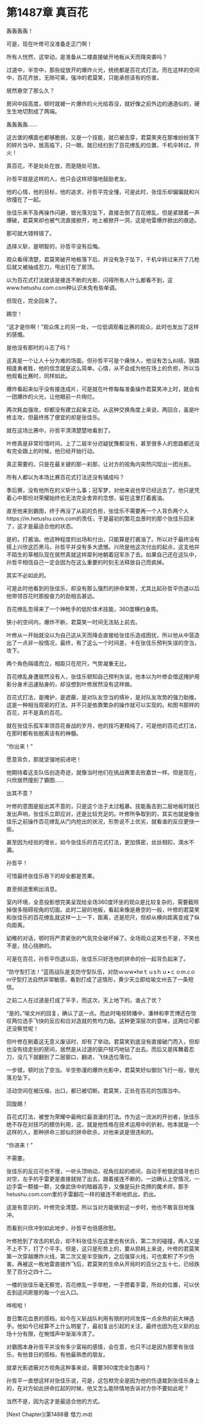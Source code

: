 # 第1487章 真百花

轰轰轰轰！

可是，现在叶修可没准备走正门啊！

所有人恍然，这举动，是准备从二楼直接破开地板从天而降突袭吗？

过道中，半空中，那些绽放开的爆炸火光，统统都是百花式打法。而在这样的空间中，百花齐放，无隙可乘，强冲的君莫笑，只能承担该有的伤害。

居然悬空了那么久？

房间中段高度，顿时就被一片爆炸的火光给吞没，就好像之前外边的通道似的，硬生生地切割成了两端。

轰轰轰轰……

这古堡的横面也都够脆弱，又是一个技能，就已被击穿，君莫笑夹在那堆纷纷落下的碎片当中，居高临下，只一眼，就已经扫到了百花缭乱的位置，千机伞转过，开火！

真百花，不是处处在放，而是随处可放。

孙哲平就是这样的人，他只会这样顽强地鼓励老友。

他的心情，他的目标，他的追求，孙哲平完全懂，可是此时，张佳乐却偏偏就和兴欣撞在了一起。

张佳乐来不及再操作闪避，银光落刃坠下，直接击倒了百花缭乱，但是紧跟着一声爆破，君莫笑却也被气流直接掀开，地上被掀开一洞，这是地雷爆炸掀出的痕迹。

那可就大错特错了。

选择义斩，是明智的，孙哲平没有后悔。

观众看得清楚，君莫笑破开地板落下后，并没有急于坠下，千机伞转过来开了几枪后就又被抽成忍刀，甩出钉在了房顶。

以为百花式打法就该是接连不断的光影，闪得所有人什么都看不到，这www.hetushu.com.com种认识未免有些单调。

但现在，完全回来了。

踢空！

“这才是你啊！”观众席上的另一处，一位低调观看比赛的观众，此时也发出了这样的感慨。

是他没有那时的斗志了吗？

这真是一个让人十分为难的场面。但孙哲平可是个痛快人，他没有怎么纠结，狭路相逢勇者胜，他的信念就是这么简单。心情，从不会成为他在场上的负担，所以当他观看比赛时，同样如此。

爆炸看起来似乎没有接连成片，可是就在叶修每每准备操作君莫笑冲上时，就会有一团爆炸的火光，让他眼前一片绚烂。

两次耗血强攻，却都没有建立起来主动，从这种交换角度上来说，两回合，虽是叶修主攻，但最终拣了便宜的却是张佳乐。

就在这场比赛中，孙哲平清清楚楚地看到了。

叶修真是非常珍惜时间，上了二层半分迟疑犹豫都没有，甚至很多人的思路都还没有完全跟上的时候，他已经开始行动。

真正需要的，只是在最关键的那一刹那，让对方的视角内突然闪现出一团光影。

所有人都以为本场比赛百花式打法还没有铺成吗？

季后赛，没有他所在的义斩什么事；冠军梦，对他来说也早已经远去了。他只是凭着心中那份对荣耀始终也无法完全舍弃的念想，留在这里打着酱油。

直至他来到霸图，终于再没了从前的负担，张佳乐不需要再一个人背负两个人https://m.hetushu.com.com的责任，于是最初的繁花血景时的那个张佳乐回来了，这才是最适合他的状态。

是的，打酱油。他这种程度的出场和付出，只能算是打酱油了。所以对于最终没有搭上兴欣这匹黑马，孙哲平并没有多大遗憾。兴欣是他这次付出的起点，这支他并不陌生的草根队现在居然真就这样犀利地朝着冠军杀了去。如果自己还在这队中，孙哲平相信自己一定会因为在这么重要的时刻无法释放自己而疯掉。

其实不必如此的。

可是此时他看到的张佳乐，却没有那么强烈的拼命架势，尤其比起孙哲平伤退以后他带领百花时那股奋力的劲相去甚远。

百花缭乱忽得来了一个神枪手的低阶体术技能，360度横扫身周。

狭小的空间内，爆炸不断，君莫笑一时间无法贴上前去。

叶修从一开始就没以为自己这从天而降会直接给张佳乐造成困扰，所以他从中营造出了一点非一般情况，最终，有了这么一个时间差，卡在张佳乐预判失误的空当，攻下。

两个角色隔墙而立，相距只在咫尺，气势凝重无比。

百花缭乱身遭居然没有人，张佳乐顿知自己预判失误，他本以为叶修会借这掩护用影分身术迅速贴身的，却没想到叶修居然没有这样做。

百花式打法，是掩护，是遮蔽，是对队友空当的填补，是对队友攻势的强力助推。这是一种相当周密的打法，并不只是依靠繁杂的操作就可以实现的。和图书那样的百花，并不是真的百花。

就在张佳乐孤军率领百花奋战的岁月，他的技巧更精纯了，可是他的百花式打法，在那时都有些脱离该有的神髓。

“你出来！”

愿意背负，那就坚强地前进吧！

他期待着这支队伍创造奇迹，就像当时他们在挑战赛里击败嘉世一样。但是现在，兴欣居然撞到了霸图……

出其不意？

叶修的意图是挺出其不意的，只是这个法子太过粗暴。技能轰击到二层地板时就已发出声响，张佳乐立即应对，还是比较充足的。叶修所争取到的，其实也就是像张佳乐之前操作百花缭乱从门内抢出的状况，形势说不上优劣，就看谁的反应更快一些。

甚至因为经验的增长，如今张佳乐的百花式打法，更加慎密，丝丝相扣，滴水不漏。

孙哲平！

可惜最终张佳乐吞下的却全都是苦果。

直至频道里刷出消息。

室内环境，全息投影想完美呈现给全场360度环坐的观众是比较复杂的，需要截除掉很多阻碍视角的切面。此时二层的地板，看起来像是悬空的一般，叶修的君莫笑和张佳乐的百花缭乱就这样一上一下，距离，还是咫尺，但却从横向距离变成了纵向距离。

幼稚的对话，顿时将严肃紧张的气氛完全破坏掉了。全场观众这笑也不是，不笑也不是，挠心挠肺的。

可是在百花，孙哲平伤退以后，张佳乐只好连他的拼命的份一起背负起来了。

“防守型打法！”蓝雨战队是支防守型队伍，对防ｗｗw•heｔｕsｈｕ•ｃｏm.cｏm守型打法自然非常敏感，看到打成了这情形，黄少天立即给喻文州去了一条短信。

之前二人在过道是打成了平手，而这次，天上地下的，谁占了优？

“是的。”喻文州的回复，确认了这一点。而此时电视转播中，潘林和李艺博还在惊叹两位选手飞快的反应和应对造就的势均力敌。这种更深层次的意味，这两位可都还没察觉呢！

但叶修在刷着这无意义废话时，却有了举动。君莫笑到底没有直接破门而入，但却也没有绕走别的房间，居然是从过道的窗户轻巧地钻了出去。而后又是挥舞着忍刀，没几下就翻到了二层窗口，翻进，飞快选位落位。

一步错，顿时出了空当。半空弥漫的爆炸光影中，君莫笑好似御剑飞行一般，银光落刃坠下。

活动空间在被压缩，出口，都已被切断。君莫笑，正处在百花的包围当中。

回旋踢！

百花式打法，被誉为荣耀中最绚烂最浪漫的打法。作为这一流派的开创者，张佳乐绝不存在对技巧的模仿利用，这，就是他性格在技术运用中的折射。他本就是一个这样的人，那种拼命三郎似的拼命砍杀，对他来说是很违和的。

“你进来！”

不需要。

张佳乐的反应可也不慢，一听头顶响动，视角拉起的顺间，自动手枪银武猎寻也已对空，左手的手雷更是直接就抛了出去，跟着接连不断的，一边确认上空情况，一边手雷一颗接一颗，又像武侠中的暗器高手，又像是玩扑克牌的魔术师，那手hetushu.com.com里的手雷翻花一样的接连不断地抓出，扔出。

这是有意识的，叶修完全清楚。所以当对方能做到这一步时，他也不敢盲目地强冲。

而看到兴欣冲到如此地步，孙哲平也倍感欣慰。

叶修抢到了攻击的机会，却不料张佳乐在这里也有伏兵，第二次的碰撞，两人又是不上不下，打了个平手。但是，这只是形势上的，要从损耗上来说，叶修的君莫笑第一次穿越爆炸火线，第二次又是半空挨炸，之后强穿火线，可也累积了不少伤害。再被这一枚地雷直接炸飞后，君莫笑的生命从开局时的百分之五十七，已经跌至了百分之四十二。

一楼的张佳乐毫无察觉，百花缭乱一手举枪，一手攒着手雷，所处的位置，可以伏击到这间房屋的每一个出入口。

哗啦啦！

昔日繁花血景的搭档，如今在义斩战队利用有限的时间发挥一点余热的前大神选手。他如今已经算不上什么明星了，最初复出引起的关注，最终也因为在义斩的出场十分有限，在惋惜声中渐渐冷清了。

对霸图本身孙哲平并没有多少富裕的感情，会在意，也只不过是因为那里有张佳乐，有他昔日的搭档，有他最熟悉的朋友。

就拿光影遮蔽对方视角这种事来说，需要360度完全包裹吗？

孙哲平一直想这样对张佳乐说，可是，这包袱完全是因为他的伤退栽到张佳乐身上的，在对方如此拼命扛起的时候，他又怎么能矫情地告诉对方你不要如此呢？

当然不是，因为这才是最适合他的方式。



[Next Chapter](第1488章 借力.md)